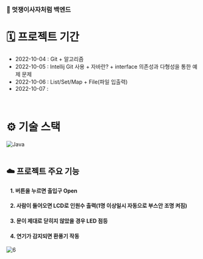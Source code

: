 ### 🦁 멋쟁이사자처럼 백엔드

# 🗓 프로젝트 기간
- 2022-10-04 : Git + 알고리즘
- 2022-10-05 : Intellij Git 사용 + 자바란? + interface 의존성과 다형성을 통한 예제 문제
- 2022-10-06 : List/Set/Map + File(파일 입출력)
- 2022-10-07 : 
<br />

# ⚙️ 기술 스택
<div>
  <img alt="Java" src ="https://img.shields.io/badge/Java-007396.svg?&style=for-the-badge&logo=Java&logoColor=white"/>
</div>

<br />

## ☁️ 프로젝트 주요 기능 
#### &nbsp;&nbsp; 1. 버튼을 누르면 출입구 Open 
#### &nbsp;&nbsp; 2. 사람이 들어오면 LCD로 인원수 출력(1명 이상일시 자동으로 부스안 조명 켜짐)
#### &nbsp;&nbsp; 3. 문이 제대로 닫히지 않았을 경우 LED 점등
#### &nbsp;&nbsp; 4. 연기가 감지되면 환풍기 작동
![6](https://user-images.githubusercontent.com/82360230/189921267-8eb793ca-fcd2-42a2-b223-1dd5c28b06e0.jpg)

